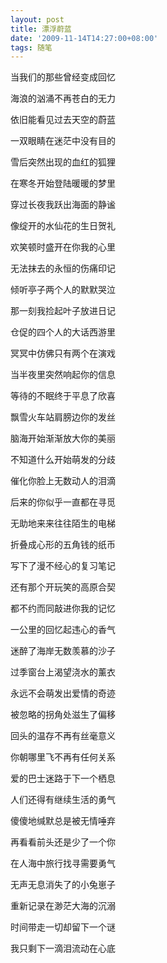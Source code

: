 ```yaml
---
layout: post
title: 漂浮蔚蓝
date: '2009-11-14T14:27:00+08:00'
tags: 随笔
---
```


当我们的那些曾经变成回忆

海浪的汹涌不再苍白的无力

依旧能看见过去天空的蔚蓝

一双眼睛在迷茫中没有目的

雪后突然出现的血红的狐狸

在寒冬开始登陆暖暖的梦里

穿过长夜我跃出海面的静谧

像绽开的水仙花的生日贺礼

欢笑顿时盛开在你我的心里

无法抹去的永恒的伤痛印记

倾听亭子两个人的默默哭泣

那一刻我捡起叶子放进日记

仓促的四个人的大话西游里

冥冥中仿佛只有两个在演戏

当半夜里突然响起你的信息

等待的不眠终于平息了欣喜

飘雪火车站肩膀边你的发丝

脑海开始渐渐放大你的美丽

不知道什么开始萌发的分歧

催化你脸上无数动人的泪滴

后来的你似乎一直都在寻觅

无助地来来往往陌生的电梯

折叠成心形的五角钱的纸币

写下了漫不经心的复习笔记

还有那个开玩笑的高原合契

都不约而同敲进你我的记忆

一公里的回忆起违心的香气

迷醉了海岸无数羡慕的沙子

过季窗台上渴望浇水的薰衣

永远不会萌发出爱情的奇迹

被忽略的拐角处滋生了偏移

回头的温存不再有丝毫意义

你朝哪里飞不再有任何关系

爱的巴士迷路于下一个栖息

人们还得有继续生活的勇气

傻傻地缄默总是被无情唾弃

再看看前头还是少了一个你

在人海中旅行找寻需要勇气

无声无息消失了的小兔崽子

重新记录在渺茫大海的沉溺

时间带走一切却留下一个谜

我只剩下一滴泪流动在心底
